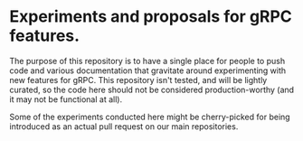 # Experiments and proposals for gRPC features.

The purpose of this repository is to have a single place for people to push code and various documentation that gravitate around experimenting with new features for gRPC. This repository isn't tested, and will be lightly curated, so the code here should not be considered production-worthy (and it may not be functional at all).

Some of the experiments conducted here might be cherry-picked for being introduced as an actual pull request on our main repositories.
